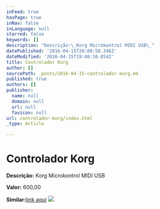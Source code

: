 ```yaml
---
inFeed: true
hasPage: true
inNav: false
inLanguage: null
starred: false
keywords: []
description: "Descrição:\_Korg Microkontrol MIDI USB\_"
datePublished: '2016-04-15T20:00:58.346Z'
dateModified: '2016-04-15T19:48:10.054Z'
title: Controlador Korg
author: []
sourcePath: _posts/2016-04-15-controlador-korg.md
published: true
authors: []
publisher:
  name: null
  domain: null
  url: null
  favicon: null
url: controlador-korg/index.html
_type: Article

---
```

# Controlador Korg

**Descrição:** Korg Microkontrol MIDI USB 

**Valor:** 600,00 

**Similar:**[link aqui][0]
![](https://the-grid-user-content.s3-us-west-2.amazonaws.com/8083ee1b-00a1-4c68-905a-041b06ed50fd.jpg)

[0]: http://www.juno.co.uk/products/korg-microkontrol-midi-keyboard-controller/368294-01/